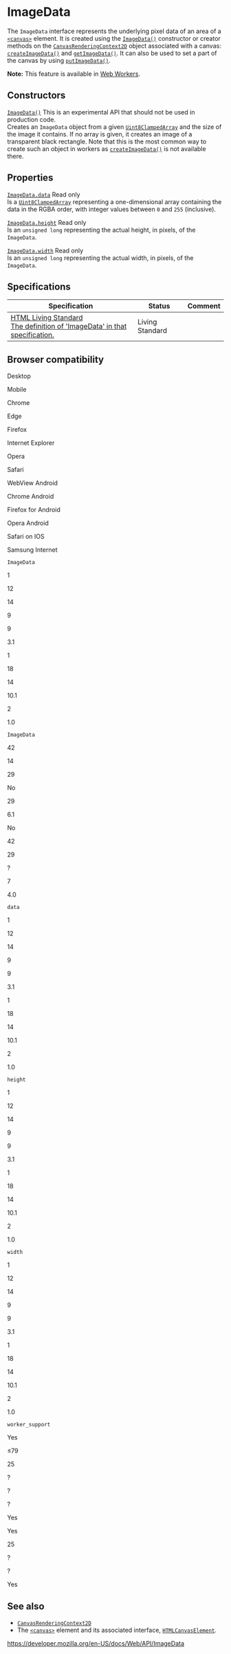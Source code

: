 ImageData
=========

The `ImageData` interface represents the underlying pixel data of an area of a [`<canvas>`](https://developer.mozilla.org/en-US/docs/Web/HTML/Element/canvas) element. It is created using the [`ImageData()`](imagedata/imagedata) constructor or creator methods on the [`CanvasRenderingContext2D`](canvasrenderingcontext2d) object associated with a canvas: [`createImageData()`](canvasrenderingcontext2d/createimagedata) and [`getImageData()`](canvasrenderingcontext2d/getimagedata). It can also be used to set a part of the canvas by using [`putImageData()`](canvasrenderingcontext2d/putimagedata).

**Note:** This feature is available in [Web Workers](web_workers_api).

Constructors
------------

 [`ImageData()`](imagedata/imagedata) <span class="icon experimental" viewbox="0 0 100 100" xmlns="http://www.w3.org/2000/svg" role="img"> This is an experimental API that should not be used in production code. </span>   
Creates an `ImageData` object from a given [`Uint8ClampedArray`](https://developer.mozilla.org/en-US/docs/Web/JavaScript/Reference/Global_Objects/Uint8ClampedArray) and the size of the image it contains. If no array is given, it creates an image of a transparent black rectangle. Note that this is the most common way to create such an object in workers as [`createImageData()`](canvasrenderingcontext2d/createimagedata) is not available there.

Properties
----------

 [`ImageData.data`](imagedata/data) <span class="badge inline readonly">Read only </span>   
Is a [`Uint8ClampedArray`](https://developer.mozilla.org/en-US/docs/Web/JavaScript/Reference/Global_Objects/Uint8ClampedArray) representing a one-dimensional array containing the data in the RGBA order, with integer values between `0` and `255` (inclusive).

 [`ImageData.height`](imagedata/height) <span class="badge inline readonly">Read only </span>   
Is an `unsigned long` representing the actual height, in pixels, of the `ImageData`.

 [`ImageData.width`](imagedata/width) <span class="badge inline readonly">Read only </span>   
Is an `unsigned long` representing the actual width, in pixels, of the `ImageData`.

Specifications
--------------

<table><thead><tr class="header"><th>Specification</th><th>Status</th><th>Comment</th></tr></thead><tbody><tr class="odd"><td><a href="https://html.spec.whatwg.org/multipage/canvas.html#imagedata">HTML Living Standard<br />
<span class="small">The definition of 'ImageData' in that specification.</span></a></td><td><span class="spec-living">Living Standard</span></td><td></td></tr></tbody></table>

Browser compatibility
---------------------

Desktop

Mobile

Chrome

Edge

Firefox

Internet Explorer

Opera

Safari

WebView Android

Chrome Android

Firefox for Android

Opera Android

Safari on IOS

Samsung Internet

`ImageData`

1

12

14

9

9

3.1

1

18

14

10.1

2

1.0

`ImageData`

42

14

29

No

29

6.1

No

42

29

?

7

4.0

`data`

1

12

14

9

9

3.1

1

18

14

10.1

2

1.0

`height`

1

12

14

9

9

3.1

1

18

14

10.1

2

1.0

`width`

1

12

14

9

9

3.1

1

18

14

10.1

2

1.0

`worker_support`

Yes

≤79

25

?

?

?

Yes

Yes

25

?

?

Yes

See also
--------

-   [`CanvasRenderingContext2D`](canvasrenderingcontext2d)
-   The [`<canvas>`](https://developer.mozilla.org/en-US/docs/Web/HTML/Element/canvas) element and its associated interface, [`HTMLCanvasElement`](htmlcanvaselement).

<a href="https://developer.mozilla.org/en-US/docs/Web/API/ImageData" class="_attribution-link">https://developer.mozilla.org/en-US/docs/Web/API/ImageData</a>
